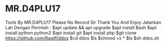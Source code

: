 # MR.D4PLU17
Tools By MR.D4PLU17 Please  No Record Sir Thank You And Enjoy
Jalankan Lah Dengan Perintah :
$apt update && apt upgrade
$apt install Bash
$apt install python python2
$apt install git
$apt install php
$git clone https://github.com/Ragilf/ddos
$cd ddos
$ls 
$chmod +x *
$ls
$sh ddos.sh
